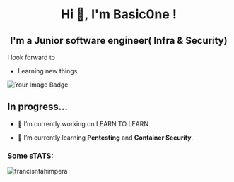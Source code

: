  
<h1 align="center">Hi 👋, I'm Basic0ne !</h1>

<h2 align="center">I'm a Junior software engineer( Infra & Security)</h2



## I look forward to 
* Learning new things

 <img src="https://tryhackme-badges.s3.amazonaws.com/BasicOne.png" alt="Your Image Badge" /> 




## In progress...


- 🔭 I’m currently working on LEARN TO LEARN

- 🌱 I’m currently learning **Pentesting** and **Container Security**.

 



 <h3 align="left">Some sTATS:</h3><p>
<p><img align="left" src="https://github-readme-stats.vercel.app/api/top-langs?username=BasicOneCruisider&show_icons=true&locale=en&layout=compact" alt="" /></p> 
<p><img align="left" src="https://tryhackme.com/api/v2/badges/public-profile?userPublicId=1869331" alt="" />
</p> 


<p>&nbsp;<img align="left" src="https://github-readme-stats.vercel.app/api?username=BasicOneCruisider&show_icons=true&theme=synthwave" alt="francisntahimpera" /></p>  </p>



 



 
